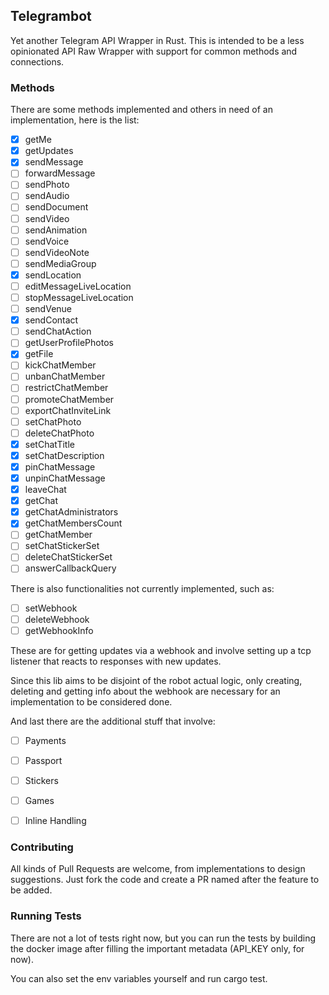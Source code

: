 ## Telegrambot

Yet another Telegram API Wrapper in Rust. This is intended to be a
less opinionated API Raw Wrapper with support for common methods and
connections.



### Methods



There are some methods implemented and others in need of an implementation, here is the list:



- [x] getMe
- [x] getUpdates
- [x] sendMessage
- [ ] forwardMessage
- [ ] sendPhoto
- [ ] sendAudio
- [ ] sendDocument
- [ ] sendVideo
- [ ] sendAnimation
- [ ] sendVoice
- [ ] sendVideoNote
- [ ] sendMediaGroup
- [x] sendLocation
- [ ] editMessageLiveLocation
- [ ] stopMessageLiveLocation
- [ ] sendVenue
- [x] sendContact
- [ ] sendChatAction
- [ ] getUserProfilePhotos
- [x] getFile
- [ ] kickChatMember
- [ ] unbanChatMember
- [ ] restrictChatMember
- [ ] promoteChatMember
- [ ] exportChatInviteLink
- [ ] setChatPhoto
- [ ] deleteChatPhoto
- [x] setChatTitle
- [x] setChatDescription
- [x] pinChatMessage
- [x] unpinChatMessage
- [x] leaveChat
- [x] getChat
- [x] getChatAdministrators
- [x] getChatMembersCount
- [ ] getChatMember
- [ ] setChatStickerSet
- [ ] deleteChatStickerSet
- [ ] answerCallbackQuery

There is also functionalities not currently implemented, such as:

- [ ] setWebhook
- [ ] deleteWebhook
- [ ] getWebhookInfo

These are for getting updates via a webhook and involve setting up a tcp listener that reacts to responses with new updates. 

Since this lib aims to be disjoint of the robot actual logic, only creating, deleting and getting info about the webhook are necessary for an implementation to be considered done.



And last there are the additional stuff that involve:



- [ ] Payments
- [ ] Passport
- [ ] Stickers
- [ ] Games
- [ ] Inline Handling



### Contributing

All kinds of Pull Requests are welcome, from implementations to design suggestions. Just fork the code and create a PR named after the feature to be added.


### Running Tests

There are not a lot of tests right now, but you can run the tests by building the docker image after filling the important metadata (API_KEY only, for now).

You can also set the env variables yourself and run cargo test.